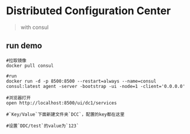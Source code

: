 # Distributed Configuration Center

> with consul

## run demo

```shell
#拉取镜像
docker pull consul

#run
docker run -d -p 8500:8500 --restart=always --name=consul consul:latest agent -server -bootstrap -ui -node=1 -client='0.0.0.0'

#浏览器打开
open http://localhost:8500/ui/dc1/services

#`Key/Value`下面新建文件夹`DCC`，配置的key都在这里

#设置`DDC/test`的value为`123`
```


